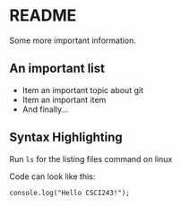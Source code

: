 # README

Some more important information.


## An important list

* Item an important topic about git
* Item an important item
* And finally...

## Syntax Highlighting

Run `ls` for the listing files command on linux

Code can look like this:

```
console.log("Hello CSCI243!");
```
